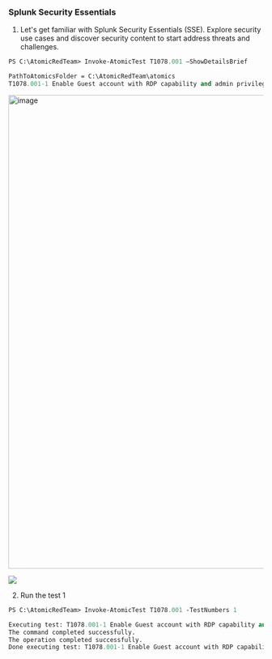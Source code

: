 ### Splunk Security Essentials
1. Let's get familiar with Splunk Security Essentials (SSE). Explore security use cases and discover security content to start address threats and challenges.
```ps
PS C:\AtomicRedTeam> Invoke-AtomicTest T1078.001 –ShowDetailsBrief

PathToAtomicsFolder = C:\AtomicRedTeam\atomics
T1078.001-1 Enable Guest account with RDP capability and admin privileges T1078.001-2 Activate Guest Account
```

<img width="936" alt="image" src="https://github.com/redmond14/splunk/assets/35483421/189dd72e-8299-4955-ba4a-b1ea01b8a79c">

![](attachments/2.5-splunk_essentials.png)

2. Run the test 1
```ps
PS C:\AtomicRedTeam> Invoke-AtomicTest T1078.001 -TestNumbers 1

Executing test: T1078.001-1 Enable Guest account with RDP capability and admin privileges
The command completed successfully.
The operation completed successfully.
Done executing test: T1078.001-1 Enable Guest account with RDP capability and admin privileges
